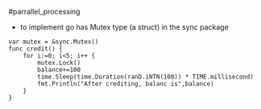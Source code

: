 #parrallel_processing 
- to implement go has Mutex type (a struct) in the sync package
``` 
var mutex = &sync.Mutex()
func credit() {
	for i:=0; i<5; i++ {
		mutex.Lock()
		balance+=100
		time.Sleep(time.Duration(ranD.iNTN(100)) * TIME.millisecond)
		fmt.Println("After crediting, balanc is",balance)
	}
}


```


